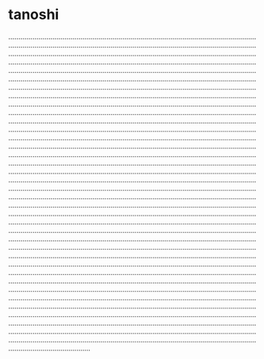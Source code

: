 # tanoshi

.....................................................................................................................................................................................................................................................................................................................................................................................................................................................................................................................................................................................................................................................................................................................................................................................................................................................................................................................................................................................................................................................................................................................................................................................................................................................................................................................................................................................................................................................................................................................................................................................................................................................................................................................................................................................................................................................................................................................................................................................................................................................................................................................................................................................................................................................................................................................................................................................................................................................................................................................................................................................................................................................................................................................................................................................................................................................................................................................................................................................................................................................................................................................................................................................................................................................................................................................................................................................................................................................................................................................................................................................................................................................................................................................................................................................................................................................................................................................................................................................................................................................................................................................................................................................................................................................................................................................................................................................................................................................................................................................................................................................................................................................................................................................................................................................................................